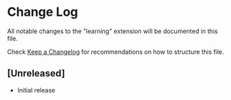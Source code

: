 # Change Log

All notable changes to the "learning" extension will be documented in this file.

Check [Keep a Changelog](http://keepachangelog.com/) for recommendations on how to structure this file.

## [Unreleased]

- Initial release